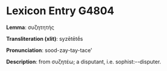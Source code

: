 # Lexicon Entry G4804

**Lemma**: συζητητής

**Transliteration (xlit)**: syzētētḗs

**Pronunciation**: sood-zay-tay-tace'

**Description**:
from συζητέω; a disputant, i.e. sophist:--disputer.
